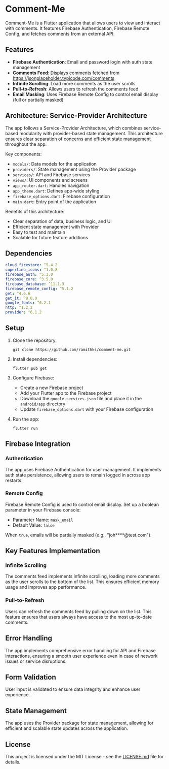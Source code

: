 # Comment-Me

Comment-Me is a Flutter application that allows users to view and interact with comments. It features Firebase Authentication, Firebase Remote Config, and fetches comments from an external API.

## Features

- **Firebase Authentication**: Email and password login with auth state management
- **Comments Feed**: Displays comments fetched from https://jsonplaceholder.typicode.com/comments
- **Infinite Scrolling**: Load more comments as the user scrolls
- **Pull-to-Refresh**: Allows users to refresh the comments feed
- **Email Masking**: Uses Firebase Remote Config to control email display (full or partially masked)

## Architecture: Service-Provider Architecture

The app follows a Service-Provider Architecture, which combines service-based modularity with provider-based state management. This architecture ensures clear separation of concerns and efficient state management throughout the app.

Key components:

- `models/`: Data models for the application
- `providers/`: State management using the Provider package
- `services/`: API and Firebase services
- `views/`: UI components and screens
- `app_router.dart`: Handles navigation
- `app_theme.dart`: Defines app-wide styling
- `firebase_options.dart`: Firebase configuration
- `main.dart`: Entry point of the application

Benefits of this architecture:

- Clear separation of data, business logic, and UI
- Efficient state management with Provider
- Easy to test and maintain
- Scalable for future feature additions

## Dependencies

```yaml
cloud_firestore: ^5.4.2
cupertino_icons: ^1.0.8
firebase_auth: ^5.3.0
firebase_core: ^3.5.0
firebase_database: ^11.1.3
firebase_remote_config: ^5.1.2
get: ^4.6.6
get_it: ^8.0.0
google_fonts: ^6.2.1
http: ^1.2.2
provider: ^6.1.2
```

## Setup

1. Clone the repository:

   ```
   git clone https://github.com/ramithks/comment-me.git
   ```

2. Install dependencies:

   ```
   flutter pub get
   ```

3. Configure Firebase:

   - Create a new Firebase project
   - Add your Flutter app to the Firebase project
   - Download the `google-services.json` file and place it in the `android/app` directory
   - Update `firebase_options.dart` with your Firebase configuration

4. Run the app:
   ```
   flutter run
   ```

## Firebase Integration

### Authentication

The app uses Firebase Authentication for user management. It implements auth state persistence, allowing users to remain logged in across app restarts.

### Remote Config

Firebase Remote Config is used to control email display. Set up a boolean parameter in your Firebase console:

- Parameter Name: `mask_email`
- Default Value: `false`

When `true`, emails will be partially masked (e.g., "joh\*\*\*\*@test.com").

## Key Features Implementation

### Infinite Scrolling

The comments feed implements infinite scrolling, loading more comments as the user scrolls to the bottom of the list. This ensures efficient memory usage and improves app performance.

### Pull-to-Refresh

Users can refresh the comments feed by pulling down on the list. This feature ensures that users always have access to the most up-to-date comments.

## Error Handling

The app implements comprehensive error handling for API and Firebase interactions, ensuring a smooth user experience even in case of network issues or service disruptions.

## Form Validation

User input is validated to ensure data integrity and enhance user experience.

## State Management

The app uses the Provider package for state management, allowing for efficient and scalable state updates across the application.

## License

This project is licensed under the MIT License - see the [LICENSE.md](LICENSE.md) file for details.

